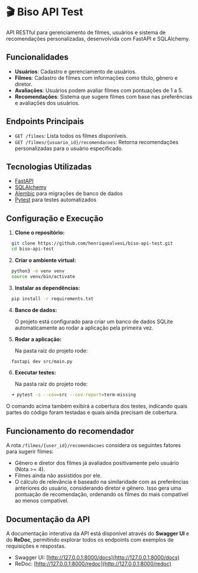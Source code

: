 # 🎬 Biso API Test

API RESTful para gerenciamento de filmes, usuários e sistema de recomendações personalizadas, desenvolvida com FastAPI e SQLAlchemy.

## Funcionalidades

- **Usuários**: Cadastro e gerenciamento de usuários.
- **Filmes**: Cadastro de filmes com informações como título, gênero e diretor.
- **Avaliações**: Usuários podem avaliar filmes com pontuações de 1 a 5.
- **Recomendações**: Sistema que sugere filmes com base nas preferências e avaliações dos usuários.

## Endpoints Principais

- `GET /filmes`: Lista todos os filmes disponíveis.
- `GET /filmes/{usuario_id}/recomendacoes`: Retorna recomendações personalizadas para o usuário especificado.

## Tecnologias Utilizadas

- [FastAPI](https://fastapi.tiangolo.com/)
- [SQLAlchemy](https://www.sqlalchemy.org/)
- [Alembic](https://alembic.sqlalchemy.org/) para migrações de banco de dados
- [Pytest](https://docs.pytest.org/) para testes automatizados

## Configuração e Execução

1. **Clone o repositório:**

```bash
  git clone https://github.com/henriquealvesL/biso-api-test.git
  cd biso-api-test
```

2. **Criar o ambiente virtual:**

```bash
  python3 -m venv venv
  source venv/bin/activate
```

3. **Instalar as dependências:**

```bash
  pip install -r requirements.txt
```

4. **Banco de dados:**

   O projeto está configurado para criar um banco de dados SQLite automaticamente ao rodar a aplicação pela primeira vez.

5. **Rodar a aplicação:**

   Na pasta raíz do projeto rode:

```bash
  fastapi dev src/main.py
```

6. **Executar testes:**

   Na pasta raíz do projeto rode:

```bash
  ➜ pytest -s --cov=src --cov-report=term-missing
```

O comando acima também exibirá a cobertura dos testes, indicando quais partes do código foram testadas e quais ainda precisam de cobertura.

## Funcionamento do recomendador

A rota `/filmes/{user_id}/recomendacoes` considera os seguintes fatores para sugerir filmes:

- Gênero e diretor dos filmes já avaliados positivamente pelo usuário (Nota >= 4).
- Filmes ainda não assistidos por ele.
- O cálculo de relevância é baseado na similaridade com as preferências anteriores do usuário, considerando diretor e gênero. Isso gera uma pontuação de recomendação, ordenando os filmes do mais compatível ao menos compatível.

## Documentação da API

A documentação interativa da API está disponível através do **Swagger UI** e do **ReDoc**, permitindo explorar todos os endpoints com exemplos de requisições e respostas.

- Swagger UI: [http://127.0.0.1:8000/docs](http://127.0.0.1:8000/docs)
- ReDoc: [http://127.0.0.1:8000/redoc](http://127.0.0.1:8000/redoc)
